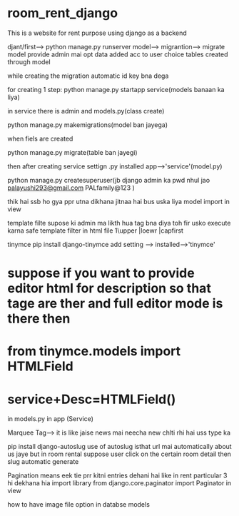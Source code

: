 # room_rent_django
This is a website for rent purpose using django as a backend


djant/first--> python manage.py runserver
model--> migrantion--> migrate
model provide admin mai opt data added acc to user choice
tables created through model


while creating the migration automatic id key bna dega

for creating 1 step: python manage.py startapp service(models banaan ka liya)

in service there is admin and models.py(class create)


python manage.py makemigrations(model ban jayega)

when fiels are created

python manage.py migrate(table ban jayegi)

then after creating service 
settign .py installed app-->'service'(model.py)


python manage.py createsuperuser(jb django admin ka pwd nhul jao
palayushi293@gmail.com
PALfamily@123
)


thik hai ssb  ho gya ppr utna dikhana jitnaa hai bus uska liya model import in view


template filte supose ki admin ma likth hua tag bna diya toh fir usko execute karna safe template filter
in html file 1\upper  |loewr |capfirst

tinymce
pip install django-tinymce  add setting --> installed-->'tinymce'
# suppose if you want to provide editor html for description so that tage are ther and full editor mode is there then 
# from tinymce.models import HTMLField

# service+Desc=HTMLField()
in models.py in app (Service)


Marquee Tag--> it is like jaise news mai neecha new chlti rhi hai uss type ka


pip install django-autoslug
use of autoslug isthat url mai  automatically about us jaye but  in room rental suppose user click on the certain room detail then slug automatic generate

Pagination means eek tie prr kitni entries dehani hai like in rent particular 3 hi dekhana hia
import library 
from django.core.paginator import Paginator in view


how to have image file option in databse models